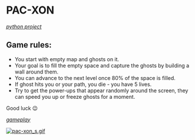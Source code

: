 # PAC-XON
[*python project*](https://syllabuskrk.agh.edu.pl/2017-2018/pl/magnesite/study_plans/stacjonarne-informatyka/module/iin-1-419-s-zimowy-programowanie-w-jezyku-python)

## Game rules:
- You start with empty map and ghosts on it.
- Your goal is to fill the empty space and capture the ghosts by building a wall around them.
- You can advance to the next level once 80% of the space is filled.
- If ghost hits you or your path, you die - you have 5 lives.
- Try to get the power-ups that appear randomly around the screen, they can speed you up or freeze ghosts for a moment.

Good luck :wink:


[*gameplay*](https://gifyu.com/image/EMsD)

<a href="https://gifyu.com/image/EMxs"><img src="https://s3.gifyu.com/images/pac-xon_s.gif" alt="pac-xon_s.gif" border="0" /></a>